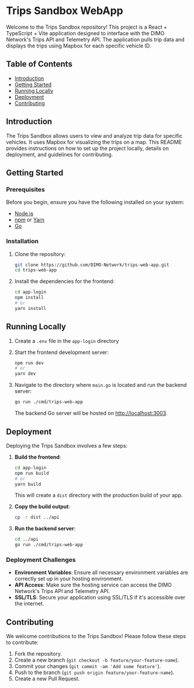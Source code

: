 # Trips Sandbox WebApp

Welcome to the Trips Sandbox repository! This project is a React + TypeScript + Vite application designed to interface with the DIMO Network's Trips API and Telemetry API. The application pulls trip data and displays the trips using Mapbox for each specific vehicle ID.

## Table of Contents

- [Introduction](#introduction)
- [Getting Started](#getting-started)
- [Running Locally](#running-locally)
- [Deployment](#deployment)
- [Contributing](#contributing)

## Introduction

The Trips Sandbox allows users to view and analyze trip data for specific vehicles. It uses Mapbox for visualizing the trips on a map. This README provides instructions on how to set up the project locally, details on deployment, and guidelines for contributing.

## Getting Started

### Prerequisites

Before you begin, ensure you have the following installed on your system:

- [Node.js](https://nodejs.org/en/download/)
- [npm](https://www.npmjs.com/get-npm) or [Yarn](https://yarnpkg.com/getting-started/install)
- [Go](https://golang.org/dl/)

### Installation

1. Clone the repository:
    ```sh
    git clone https://github.com/DIMO-Network/trips-web-app.git
    cd trips-web-app
    ```

2. Install the dependencies for the frontend:
    ```sh
    cd app-login
    npm install
    # or
    yarn install
    ```

## Running Locally

1. Create a `.env` file in the `app-login` directory

2. Start the frontend development server:
    ```sh
    npm run dev
    # or
    yarn dev
    ```

3. Navigate to the directory where `main.go` is located and run the backend server:
    ```sh
    go run ./cmd/trips-web-app
    ```

   The backend Go server will be hosted on [http://localhost:3003](http://localhost:3003).

## Deployment

Deploying the Trips Sandbox involves a few steps:

1. **Build the frontend**:
    ```sh
    cd app-login
    npm run build
    # or
    yarn build
    ```

   This will create a `dist` directory with the production build of your app.

2. **Copy the build output**:
    ```sh
    cp -r dist ../api
    ```

3. **Run the backend server**:
    ```sh
    cd ../api
    go run ./cmd/trips-web-app
    ```

### Deployment Challenges

- **Environment Variables**: Ensure all necessary environment variables are correctly set up in your hosting environment.
- **API Access**: Make sure the hosting service can access the DIMO Network's Trips API and Telemetry API.
- **SSL/TLS**: Secure your application using SSL/TLS if it's accessible over the internet.


## Contributing

We welcome contributions to the Trips Sandbox! Please follow these steps to contribute:

1. Fork the repository.
2. Create a new branch (`git checkout -b feature/your-feature-name`).
3. Commit your changes (`git commit -am 'Add some feature'`).
4. Push to the branch (`git push origin feature/your-feature-name`).
5. Create a new Pull Request.

